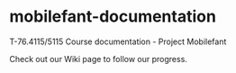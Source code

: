 mobilefant-documentation
========================

T-76.4115/5115 Course documentation - Project Mobilefant

Check out our Wiki page to follow our progress.